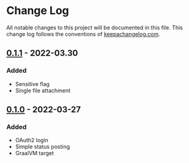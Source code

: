 # Change Log
All notable changes to this project will be documented in this file. This change log follows the conventions of [keepachangelog.com](http://keepachangelog.com/).

## [0.1.1] - 2022-03.30
### Added
- Sensitive flag
- Single file attachment

## [0.1.0] - 2022-03-27
### Added
- OAuth2 login
- Simple status posting
- GraalVM target

[0.1.1]: https://github.com/Tsuribori/cyberia/compare/v0.1.0...v0.1.1
[0.1.0]: https://github.com/Tsuribori/cyberia/releases/tag/v0.1.0